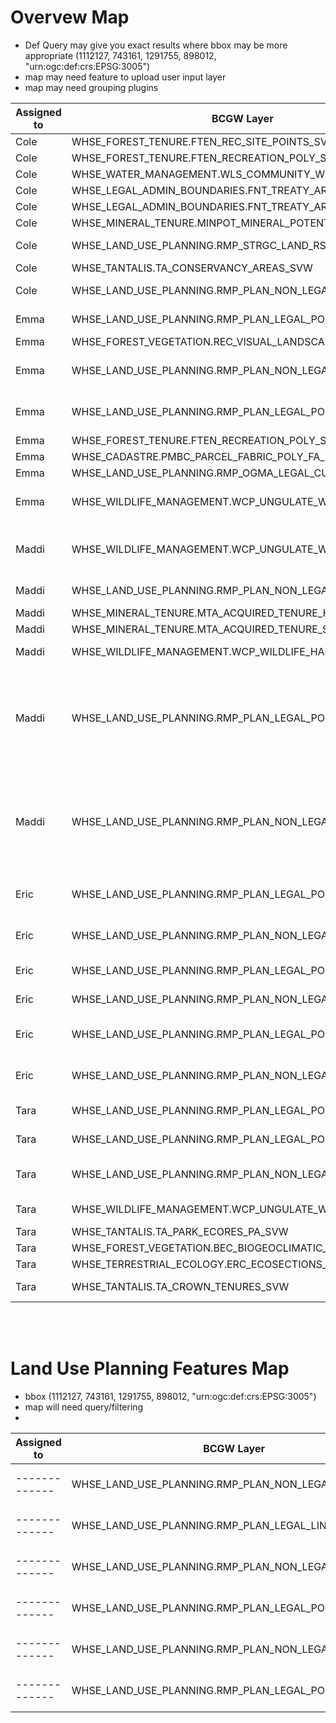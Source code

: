 # Overvew Map
- Def Query may give you exact results where bbox may be more appropriate (1112127, 743161, 1291755, 898012, "urn:ogc:def:crs:EPSG:3005")
- map may need feature to upload user input layer
- map may need grouping plugins

| Assigned to | BCGW Layer                                               | Def Query                                                        |
|-------------|-----------------------------------------------------------|------------------------------------------------------------------|
| Cole        | WHSE_FOREST_TENURE.FTEN_REC_SITE_POINTS_SVW               | Apply bounding box                                               |
| Cole        | WHSE_FOREST_TENURE.FTEN_RECREATION_POLY_SVW               | Apply bounding box                                               |
| Cole        | WHSE_WATER_MANAGEMENT.WLS_COMMUNITY_WS_PUB_SVW            | WLS_CW_SYSID = 33                                                |
| Cole        | WHSE_LEGAL_ADMIN_BOUNDARIES.FNT_TREATY_AREA_SP            | TREATY = 'Nisga''a'                                              |
| Cole        | WHSE_LEGAL_ADMIN_BOUNDARIES.FNT_TREATY_AREA_SP            | TREATY = 'Nisga''a'                                              |
| Cole        | WHSE_MINERAL_TENURE.MINPOT_MINERAL_POTENTIAL              | Apply bounding box                                               |
| Cole        | WHSE_LAND_USE_PLANNING.RMP_STRGC_LAND_RSRCE_PLAN_SVW      | STRGC_LAND_RSRCE_PLAN_ID = 20                                   |
| Cole        | WHSE_TANTALIS.TA_CONSERVANCY_AREAS_SVW                    | ADMIN_AREA_SID = 5420                                            |
| Cole        | WHSE_LAND_USE_PLANNING.RMP_PLAN_NON_LEGAL_POLY_SVW        | NON_LEGAL_FEAT_OBJECTIVE = 'Water Management Units'               |
| Emma        | WHSE_LAND_USE_PLANNING.RMP_PLAN_LEGAL_POLY_SVW            | LEGAL_FEAT_OBJECTIVE = 'Water Management Units'                   |
| Emma        | WHSE_FOREST_VEGETATION.REC_VISUAL_LANDSCAPE_INVENTORY     | Apply bounding box                                               |
| Emma        | WHSE_LAND_USE_PLANNING.RMP_PLAN_NON_LEGAL_POLY_SVW        | NON_LEGAL_FEAT_OBJECTIVE = 'Special Habitats for General Wildlife'|
| Emma        | WHSE_LAND_USE_PLANNING.RMP_PLAN_LEGAL_POLY_SVW            | LEGAL_FEAT_OBJECTIVE = 'Special Habitats for General Wildlife'    |
| Emma        | WHSE_FOREST_TENURE.FTEN_RECREATION_POLY_SVW               | Apply bounding box                                               |
| Emma        | WHSE_CADASTRE.PMBC_PARCEL_FABRIC_POLY_FA_SVW              | OWNER_TYPE = 'Private'                                           |
| Emma        | WHSE_LAND_USE_PLANNING.RMP_OGMA_LEGAL_CURRENT_SVW         | Apply bounding box                                               |
| Emma        | WHSE_WILDLIFE_MANAGEMENT.WCP_UNGULATE_WINTER_RANGE_SP     | Apply bounding box and SPECIES_1 = 'M-ORAM' Or (SPECIES_2 = 'M-ORAM')|
| Maddi       | WHSE_WILDLIFE_MANAGEMENT.WCP_UNGULATE_WINTER_RANGE_SP     | SPECIES_1 IN ('M-ALAL', 'M-ALAL;M-CEEL;M-ODHE;M-ODVI') Or SPECIES_2 IN ('M-ALAL', 'M-ODHE; M-ALAL') |
| Maddi       | WHSE_LAND_USE_PLANNING.RMP_PLAN_NON_LEGAL_POLY_SVW        | NON_LEGAL_FEAT_OBJECTIVE = 'Moose Winter Range'                   |
| Maddi       | WHSE_MINERAL_TENURE.MTA_ACQUIRED_TENURE_HISTORY_SP        | Apply bounding box                                               |
| Maddi       | WHSE_MINERAL_TENURE.MTA_ACQUIRED_TENURE_SVW               | Apply bounding box                                               |
| Maddi       | WHSE_WILDLIFE_MANAGEMENT.WCP_WILDLIFE_HABITAT_AREA_POLY   | COMMON_SPECIES_NAME = 'Grizzly Bear'                             |
| Maddi       | WHSE_LAND_USE_PLANNING.RMP_PLAN_LEGAL_POLY_SVW            | LEGAL_FEAT_OBJECTIVE = 'Goshawk Nesting/Post-Fledging Habitat' And STRGC_LAND_RSRCE_PLAN_NAME IN ('Cranberry Sustainable Resource Management Plan', 'Nass South Sustainable Resource Management Plan')|
| Maddi       | WHSE_LAND_USE_PLANNING.RMP_PLAN_NON_LEGAL_POLY_SVW        | NON_LEGAL_FEAT_OBJECTIVE = 'Goshawk Nesting/Post-Fledging Habitat' And STRGC_LAND_RSRCE_PLAN_NAME IN ('Cranberry Sustainable Resource Management Plan', 'Nass South Sustainable Resource Management Plan')|
| Eric        | WHSE_LAND_USE_PLANNING.RMP_PLAN_LEGAL_POLY_SVW            | LEGAL_FEAT_OBJECTIVE = 'Special Habitats for General Wildlife'    |
| Eric        | WHSE_LAND_USE_PLANNING.RMP_PLAN_NON_LEGAL_POLY_SVW        | NON_LEGAL_FEAT_OBJECTIVE = 'Special Habitats for General Wildlife'|
| Eric        | WHSE_LAND_USE_PLANNING.RMP_PLAN_LEGAL_POLY_SVW            | LEGAL_FEAT_OBJECTIVE = 'Water Management Units'                   |
| Eric        | WHSE_LAND_USE_PLANNING.RMP_PLAN_NON_LEGAL_POLY_SVW        | NON_LEGAL_FEAT_OBJECTIVE = 'Water Management Units'               |
| Eric        | WHSE_LAND_USE_PLANNING.RMP_PLAN_LEGAL_POLY_SVW            | LEGAL_FEAT_OBJECTIVE = 'Equivalent Clearcut Area Threshold Watersheds'|
| Eric        | WHSE_LAND_USE_PLANNING.RMP_PLAN_NON_LEGAL_POLY_SVW        | LEGAL_FEAT_OBJECTIVE = 'Equivalent Clearcut Area Threshold Watersheds'|
| Tara        | WHSE_LAND_USE_PLANNING.RMP_PLAN_LEGAL_POLY_SVW            | LEGAL_FEAT_OBJECTIVE = 'Ecosystem Network'                    |
| Tara        | WHSE_LAND_USE_PLANNING.RMP_PLAN_LEGAL_POLY_SVW            | LEGAL_FEAT_OBJECTIVE = 'Cedar Stand Reserves'                      |
| Tara        | WHSE_LAND_USE_PLANNING.RMP_PLAN_NON_LEGAL_POLY_SVW        | NON_LEGAL_FEAT_OBJECTIVE = 'Mountain Goat Winter Range' * incorrect           |
| Tara        | WHSE_WILDLIFE_MANAGEMENT.WCP_UNGULATE_WINTER_RANGE_SP     | SPECIES_1 LIKE '%M-ORAM%' OR SPECIES_2 LIKE '%M-ORAM%'             |
| Tara        | WHSE_TANTALIS.TA_PARK_ECORES_PA_SVW                       | Apply bounding box                                               |
| Tara        | WHSE_FOREST_VEGETATION.BEC_BIOGEOCLIMATIC_POLY            | Apply bounding box                                               |
| Tara        | WHSE_TERRESTRIAL_ECOLOGY.ERC_ECOSECTIONS_SP               | Apply bounding box                                               |
| Tara        | WHSE_TANTALIS.TA_CROWN_TENURES_SVW                        | TENURE_TYPE = 'RESERVE/NOTATION'                                  |
<br>
<br>

# Land Use Planning Features Map
- bbox  (1112127, 743161, 1291755, 898012, "urn:ogc:def:crs:EPSG:3005")
- map will need query/filtering
- 
| Assigned to | BCGW Layer                                               | Def Query                                                        |
|-------------|-----------------------------------------------------------|------------------------------------------------------------------|
|-------------|WHSE_LAND_USE_PLANNING.RMP_PLAN_NON_LEGAL_LINE_SVW|  apply bounding box|
|-------------|WHSE_LAND_USE_PLANNING.RMP_PLAN_LEGAL_LINE_SVW|  apply bounding box|
|-------------|WHSE_LAND_USE_PLANNING.RMP_PLAN_NON_LEGAL_POINT_SVW|  apply bounding box|
|-------------|WHSE_LAND_USE_PLANNING.RMP_PLAN_LEGAL_POINT_SVW|  apply bounding box|
|-------------|WHSE_LAND_USE_PLANNING.RMP_PLAN_NON_LEGAL_POLY_SVW|  apply bounding box|
|-------------|WHSE_LAND_USE_PLANNING.RMP_PLAN_LEGAL_POLY_SVW|  apply bounding box|
